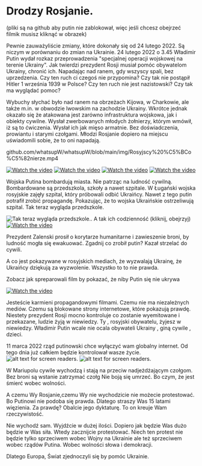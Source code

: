 # Drodzy Rosjanie.

(pliki są na github aby putin nie zablokował, więc jeśli chcesz obejrzeć filmik musisz kliknąć w obrazek)

Pewnie zauważyliście zmiany, które dokonały się od 24 lutego 2022. Są niczym w porównaniu do  zmian na Ukrainie.  24 lutego 2022 o 3.45 Władimir Putin wydał rozkaz przeprowadzenia "specjalnej operacji wojskowej na terenie Ukrainy". Jak twierdzi prezydent Rosji musiał pomóc obywatelom Ukrainy, chronić ich. Napadając nad ranem, gdy wszyscy spali, bez uprzedzenia. Czy ten ruch ci czegoś nie przypomina? Czy tak nie postąpił Hitler 1 września 1939 w Polsce? Czy ten ruch nie jest nazistowski? Czy tak ma wyglądać pomoc? 

Wybuchy słychać było nad ranem na obrzeżach Kijowa, w Charkowie, ale także m.in. w obwodzie lwowskim na zachodzie Ukrainy. Wkrótce jednak okazało się że atakowana jest zarówno infrastruktura wojskowa, jak i obiekty cywilne. 
Wysłał zwerbowanych młodych żołnierzy, którym wmówił, iż są to ćwiczenia. Wysłał ich jak mięso armatnie. Bez doświadczenia, prowiantu i starymi czołgami. Młodzi Rosjanie dopiero na miejscu uświadomili sobie, że to oni napadają.
 
 github.com/whatsupW/whatsupW/blob/main/img/Rosyjscy%20%C5%BCo%C5%82nierze.mp4
 
[![Watch the video](https://github.com/whatsupW/whatsupW/blob/main/img/Rosyjscy%20%C5%BCo%C5%82nierze.PNG)](https://github.com/whatsupW/whatsupW/blob/main/img/Rosyjscy%20%C5%BCo%C5%82nierze.mp4?raw=true) [![Watch the video](https://github.com/whatsupW/whatsupW/blob/main/img/Rosyjscy%20%C5%BCo%C5%82nierze2.PNG)](https://github.com/whatsupW/whatsupW/blob/main/img/Rosyjscy%20%C5%BCo%C5%82nierze2.mp4?raw=true) [![Watch the video](https://github.com/whatsupW/whatsupW/blob/main/img/Rosyjscy%20%C5%BCo%C5%82nierze3.PNG)](https://github.com/whatsupW/whatsupW/blob/main/img/Rosyjscy%20%C5%BCo%C5%82nierze3.mp4?raw=true) [![Watch the video](https://github.com/whatsupW/whatsupW/blob/main/img/Rosyjscy%20%C5%BCo%C5%82nierze4.PNG)](https://github.com/whatsupW/whatsupW/blob/main/img/Rosyjscy%20%C5%BCo%C5%82nierze4.mp4?raw=true)

Wojska Putina bombardują miasta. Nie patrząc na ludność cywilną. Bombardowane są przedszkola, szkoły a nawet szpitale. W Ługański wojska rosyjskie zajęły szpital, który próbowali odbić Ukraińcy. Nawet z tego putin potrafił zrobić propagandę. Pokazując, że to wojska Ukraińskie ostrzeliwują szpital. 
Tak teraz wygląda przedszkole.

![Tak teraz wygląda przedszkole.](https://github.com/whatsupW/whatsupW/blob/b3ef5de8db7938379ed26233eabf3319a2a04418/img/przedszkole1.jpg "Tak teraz wygląda przedszkole.").
A tak ich codzienność (kliknij, obejrzyj)
[![Watch the video](img/Dzieci4.PNG)](https://github.com/whatsupW/whatsupW/blob/3630db3103525f24853ea89ea2d3ac8f060d6c07/img/Dzieci4.mp4?raw=true)

Prezydent Zalenski prosił o korytarze humanitarne i zawieszenie broni, by ludność mogła się ewakuować. Zgadnij co zrobił putin? Kazał strzelać do cywili.

A co jest pokazywane w rosyjskich mediach, że wyzwalają Ukrainę, że Ukraińcy dziękują za wyzwolenie.
Wszystko to to nie prawda. 

Zobacz jak spreparowali film by pokazać, że niby Putin się nie ukrywa

[![Watch the video](https://github.com/whatsupW/whatsupW/blob/3e5e08351dc5418664bfac8b31f1eb639b20dcf5/img/Putin%20oszukuje.PNG)](https://github.com/whatsupW/whatsupW/blob/main/img/Putin%20oszukuje.mp4?raw=true)

Jesteście karmieni propagandowymi filmami. Czemu nie ma niezależnych mediów. Czemu są blokowane strony internetowe, które pokazują prawdę.
Niestety prezydent Rosji mocno kontroluje co zostanie wyemitowane i przekazane, ludzie żyją w niewiedzy. Ty , rosyjski obywatelu, żyjesz w niewiedzy. Władimir Putin wcale nie ocala obywateli Ukrainy , giną cywile , dzieci.

11 marca 2022 rząd putinowski chce wyłączyć wam globalny internet. Od tego dnia już całkiem będzie kontrolował wasze życie.
![alt text for screen readers](img/11marcaa.jpg "Text to show on mouseover"). ![alt text for screen readers](img/11marcab.jpg "Text to show on mouseover").

W Mariupolu cywile wychodzą i stają na przeciw nadjeżdżającym czołgom. Bez broni są wstanie zatrzymać czołg  Nie boją się umrzeć. Bo czym, że jest śmierć wobec wolności. 

A czemu Wy  Rosjanie,czemu Wy nie wychodzicie nie możecie protestować. Bo Putinowi nie podoba się prawda. Dlatego straszy Was 15 latami więzienia. Za prawdę? Obalcie jego dyktaturę. To on kreuje Wam rzeczywistość. 

Nie wychodź sam. Wyjdźcie w dużej ilości. Dopiero jak będzie Was dużo będzie w Was siła. Wtedy zacznijcie protestować. Niech ten protest nie będzie tylko sprzeciwem wobec Wojny na Ukrainie ale też sprzeciwem wobec rządów Putina. Wobec wolności słowa i demokracji.  

Dlatego Europa, Świat zjednoczyli się by pomóc Ukrainie. 

